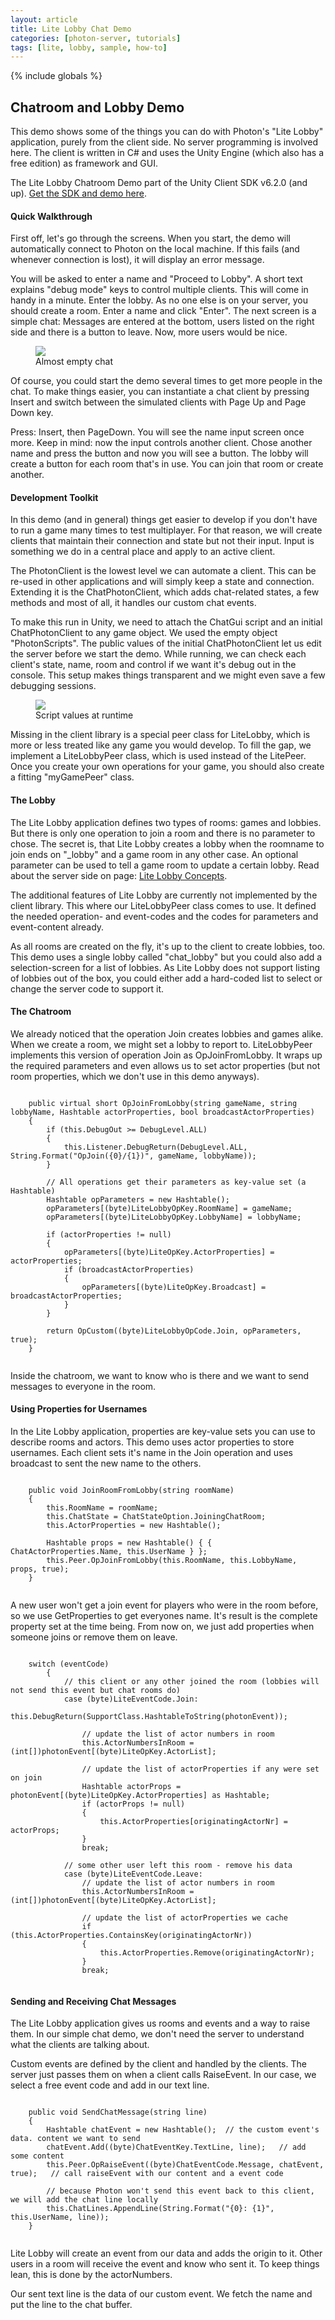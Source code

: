 ```yaml
---
layout: article
title: Lite Lobby Chat Demo
categories: [photon-server, tutorials]
tags: [lite, lobby, sample, how-to]
---
```

{% include globals %}

## Chatroom and Lobby Demo

This demo shows some of the things you can do with Photon's "Lite Lobby"
application, purely from the client side. No server programming is
involved here. The client is written in C\# and uses the Unity Engine
(which also has a free edition) as framework and GUI.

The Lite Lobby Chatroom Demo part of the Unity Client SDK v6.2.0 (and
up). [Get the SDK and demo here](http://www.exitgames.com/download/).

#### Quick Walkthrough

First off, let's go through the screens. When you start, the demo will
automatically connect to Photon on the local machine. If this fails (and
whenever connection is lost), it will display an error message.

You will be asked to enter a name and "Proceed to Lobby". A short text
explains "debug mode" keys to control multiple clients. This will come
in handy in a minute. Enter the lobby. As no one else is on your server,
you should create a room. Enter a name and click "Enter". The next
screen is a simple chat: Messages are entered at the bottom, users
listed on the right side and there is a button to leave. Now, more users
would be nice.

<figure>
<img src="{{ IMG }}/LiteLobbyChat-EmptyChat.jpg" />
<figcaption>Almost empty chat</figcaption>
</figure>

Of course, you could start the demo several times to get more people in
the chat. To make things easier, you can instantiate a chat client by
pressing Insert and switch between the simulated clients with Page Up
and Page Down key.

Press: Insert, then PageDown. You will see the name input screen once
more. Keep in mind: now the input controls another client. Chose another
name and press the button and now you will see a button. The lobby will
create a button for each room that's in use. You can join that room or
create another.

#### Development Toolkit

In this demo (and in general) things get easier to develop if you don't
have to run a game many times to test multiplayer. For that reason, we
will create clients that maintain their connection and state but not
their input. Input is something we do in a central place and apply to an
active client.

The PhotonClient is the lowest level we can automate a client. This can
be re-used in other applications and will simply keep a state and
connection. Extending it is the ChatPhotonClient, which adds
chat-related states, a few methods and most of all, it handles our
custom chat events.

To make this run in Unity, we need to attach the ChatGui script and an
initial ChatPhotonClient to any game object. We used the empty object
"PhotonScripts". The public values of the initial ChatPhotonClient let
us edit the server before we start the demo. While running, we can check
each client's state, name, room and control if we want it's debug out in
the console. This setup makes things transparent and we might even save
a few debugging sessions.

<figure>
<img src="{{ IMG }}/Demo-LiteLobbyChat-ScriptsInEditor.jpg" />
<figcaption>Script values at runtime</figcaption>
</figure>

Missing in the client library is a special peer class for LiteLobby,
which is more or less treated like any game you would develop. To fill
the gap, we implement a LiteLobbyPeer class, which is used instead of
the LitePeer. Once you create your own operations for your game, you
should also create a fitting "myGamePeer" class.

#### The Lobby

The Lite Lobby application defines two types of rooms: games and
lobbies. But there is only one operation to join a room and there is no
parameter to chose. The secret is, that Lite Lobby creates a lobby when
the roomname to join ends on "\_lobby" and a game room in any other
case. An optional parameter can be used to tell a game room to update a
certain lobby. Read about the server side on page: [Lite Lobby
Concepts](/litelobbyconcepts).

The additional features of Lite Lobby are currently not implemented by
the client library. This where our LiteLobbyPeer class comes to use. It
defined the needed operation- and event-codes and the codes for
parameters and event-content already.

As all rooms are created on the fly, it's up to the client to create
lobbies, too. This demo uses a single lobby called "chat\_lobby" but you
could also add a selection-screen for a list of lobbies. As Lite Lobby
does not support listing of lobbies out of the box, you could either add
a hard-coded list to select or change the server code to support it.

#### The Chatroom

We already noticed that the operation Join creates lobbies and games
alike. When we create a room, we might set a lobby to report to.
LiteLobbyPeer implements this version of operation Join as
OpJoinFromLobby. It wraps up the required parameters and even allows us
to set actor properties (but not room properties, which we don't use in
this demo anyways).

~~~~ {.code}
    
    public virtual short OpJoinFromLobby(string gameName, string lobbyName, Hashtable actorProperties, bool broadcastActorProperties)
    {
        if (this.DebugOut >= DebugLevel.ALL)
        {
            this.Listener.DebugReturn(DebugLevel.ALL, String.Format("OpJoin({0}/{1})", gameName, lobbyName));
        }

        // All operations get their parameters as key-value set (a Hashtable)
        Hashtable opParameters = new Hashtable();
        opParameters[(byte)LiteLobbyOpKey.RoomName] = gameName;
        opParameters[(byte)LiteLobbyOpKey.LobbyName] = lobbyName;

        if (actorProperties != null)
        {
            opParameters[(byte)LiteOpKey.ActorProperties] = actorProperties;
            if (broadcastActorProperties)
            {
                opParameters[(byte)LiteOpKey.Broadcast] = broadcastActorProperties;
            }
        }

        return OpCustom((byte)LiteLobbyOpCode.Join, opParameters, true);
    }
    
~~~~

Inside the chatroom, we want to know who is there and we want to send
messages to everyone in the room.

#### Using Properties for Usernames

In the Lite Lobby application, properties are key-value sets you can use
to describe rooms and actors. This demo uses actor properties to store
usernames. Each client sets it's name in the Join operation and uses
broadcast to sent the new name to the others.

~~~~ {.code}
    
    public void JoinRoomFromLobby(string roomName)
    {
        this.RoomName = roomName;
        this.ChatState = ChatStateOption.JoiningChatRoom;
        this.ActorProperties = new Hashtable();

        Hashtable props = new Hashtable() { { ChatActorProperties.Name, this.UserName } };
        this.Peer.OpJoinFromLobby(this.RoomName, this.LobbyName, props, true);
    }
    
~~~~

A new user won't get a join event for players who were in the room
before, so we use GetProperties to get everyones name. It's result is
the complete property set at the time being. From now on, we just add
properties when someone joins or remove them on leave.

~~~~ {.code}
    
    switch (eventCode)
        {
            // this client or any other joined the room (lobbies will not send this event but chat rooms do)
            case (byte)LiteEventCode.Join:
                this.DebugReturn(SupportClass.HashtableToString(photonEvent));

                // update the list of actor numbers in room
                this.ActorNumbersInRoom = (int[])photonEvent[(byte)LiteOpKey.ActorList];

                // update the list of actorProperties if any were set on join
                Hashtable actorProps = photonEvent[(byte)LiteOpKey.ActorProperties] as Hashtable;
                if (actorProps != null)
                {
                    this.ActorProperties[originatingActorNr] = actorProps;
                }
                break;

            // some other user left this room - remove his data
            case (byte)LiteEventCode.Leave:
                // update the list of actor numbers in room
                this.ActorNumbersInRoom = (int[])photonEvent[(byte)LiteOpKey.ActorList];

                // update the list of actorProperties we cache
                if (this.ActorProperties.ContainsKey(originatingActorNr))
                {
                    this.ActorProperties.Remove(originatingActorNr);
                }
                break;
    
~~~~

#### Sending and Receiving Chat Messages

The Lite Lobby application gives us rooms and events and a way to raise
them. In our simple chat demo, we don't need the server to understand
what the clients are talking about.

Custom events are defined by the client and handled by the clients. The
server just passes them on when a client calls RaiseEvent. In our case,
we select a free event code and add in our text line.

~~~~ {.code}
    
    public void SendChatMessage(string line)
    {
        Hashtable chatEvent = new Hashtable();  // the custom event's data. content we want to send
        chatEvent.Add((byte)ChatEventKey.TextLine, line);   // add some content
        this.Peer.OpRaiseEvent((byte)ChatEventCode.Message, chatEvent, true);   // call raiseEvent with our content and a event code

        // because Photon won't send this event back to this client, we will add the chat line locally
        this.ChatLines.AppendLine(String.Format("{0}: {1}", this.UserName, line));
    }
    
~~~~

Lite Lobby will create an event from our data and adds the origin to it.
Other users in a room will receive the event and know who sent it. To
keep things lean, this is done by the actorNumbers.

Our sent text line is the data of our custom event. We fetch the name
and put the line to the chat buffer.
